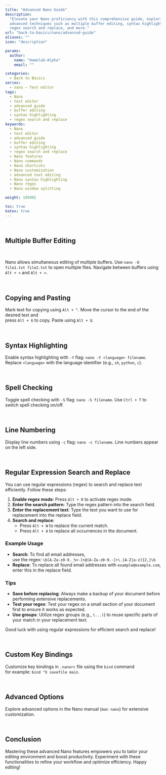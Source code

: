 ```yaml
---
title: "Advanced Nano Guide"
description:
  "Elevate your Nano proficiency with this comprehensive guide, exploring
  advanced techniques such as multiple buffer editing, syntax highlighting,
  regex search and replace, and more."
url: "back-to-basics/nano/advanced-guide"
aliases: ""
icon: "description"

params:
  author:
    name: "Homelab-Alpha"
    email: ""

categories:
  - Back to Basics
series:
  - nano – Text editor
tags:
  - Nano
  - text editor
  - advanced guide
  - buffer editing
  - syntax highlighting
  - regex search and replace
keywords:
  - Nano
  - text editor
  - advanced guide
  - buffer editing
  - syntax highlighting
  - regex search and replace
  - Nano features
  - Nano commands
  - Nano shortcuts
  - Nano customization
  - advanced text editing
  - Nano syntax highlighting
  - Nano regex
  - Nano window splitting

weight: 105002

toc: true
katex: true
---
```


<br />

## Multiple Buffer Editing

<br />

Nano allows simultaneous editing of multiple buffers. Use
`nano -O file1.txt file2.txt` to open multiple files. Navigate between buffers
using `Alt + <` and `Alt + >`.

<br />

## Copying and Pasting

Mark text for copying using `Alt + ^`. Move the cursor to the end of the desired
text and\
press `Alt + 6` to copy. Paste using `Alt + U`.

<br />

## Syntax Highlighting

Enable syntax highlighting with `-Y` flag: `nano -Y <language> filename`.
Replace `<language>` with the language identifier (e.g., `sh`, `python`, `c`).

<br />

## Spell Checking

Toggle spell checking with `-S` flag: `nano -S filename`. Use `Ctrl + T` to
switch spell checking on/off.

<br />

## Line Numbering

Display line numbers using `-c` flag: `nano -c filename`. Line numbers appear on
the left side.

<br />

## Regular Expression Search and Replace

You can use regular expressions (regex) to search and replace text efficiently.
Follow these steps:

1. **Enable regex mode**: Press `Alt + R` to activate regex mode.
2. **Enter the search pattern**: Type the regex pattern into the search field.
3. **Enter the replacement text**: Type the text you want to use for replacement
   into the replace field.
4. **Search and replace**:
   - Press `Alt + W` to replace the current match.
   - Press `Alt + A` to replace all occurrences in the document.

### Example Usage

- **Search**: To find all email addresses,\
  use the regex: `\b[A-Za-z0-9._%+-]+@[A-Za-z0-9.-]+\.[A-Z|a-z]{2,}\b`
- **Replace**: To replace all found email addresses with `example@example.com`,
  enter this in the replace field.

### Tips

- **Save before replacing**: Always make a backup of your document before
  performing extensive replacements.
- **Test your regex**: Test your regex on a small section of your document first
  to ensure it works as expected.
- **Use groups**: Utilize regex groups (e.g., `(...)`) to reuse specific parts
  of your match in your replacement text.

Good luck with using regular expressions for efficient search and replace!

<br />

## Custom Key Bindings

Customize key bindings in `.nanorc` file using the `bind` command\
for example: `bind ^X savefile main`.

<br />

## Advanced Options

Explore advanced options in the Nano manual (`man nano`) for extensive
customization.

<br />

## Conclusion

Mastering these advanced Nano features empowers you to tailor your editing
environment and boost productivity. Experiment with these functionalities to
refine your workflow and optimize efficiency. Happy editing!
